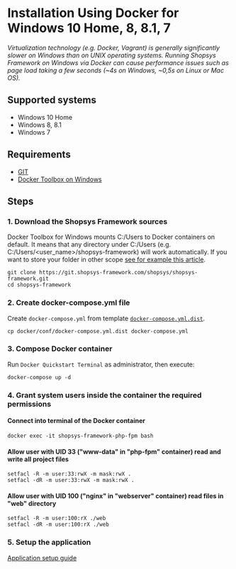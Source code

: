 # Installation Using Docker for Windows 10 Home, 8, 8.1, 7
*Virtualization technology (e.g. Docker, Vagrant) is generally significantly slower on Windows than on UNIX operating systems. Running Shopsys Framework on Windows via Docker can cause performance issues such as page load taking a few seconds (~4s on Windows, ~0,5s on Linux or Mac OS).*

## Supported systems
- Windows 10 Home
- Windows 8, 8.1
- Windows 7 

## Requirements
* [GIT](https://git-scm.com/book/en/v2/Getting-Started-Installing-Git)
* [Docker Toolbox on Windows](https://docs.docker.com/toolbox/toolbox_install_windows/)

## Steps

### 1. Download the Shopsys Framework sources
Docker Toolbox for Windows mounts C:/Users to Docker containers on default. 
It means that any directory under C:/Users (e.g. C:/Users/<user_name>/shopsys-framework) will work automatically.
If you want to store your folder in other scope [see for example this article](https://gist.github.com/matthiasg/76dd03926d095db08745).

```
git clone https://git.shopsys-framework.com/shopsys/shopsys-framework.git
cd shopsys-framework
```

### 2. Create docker-compose.yml file
Create `docker-compose.yml` from template [`docker-compose.yml.dist`](../../../docker/conf/docker-compose.yml.dist).

```
cp docker/conf/docker-compose.yml.dist docker-compose.yml
```

### 3. Compose Docker container
Run `Docker Quickstart Terminal` as administrator, then execute:
```
docker-compose up -d
```

### 4. Grant system users inside the container the required permissions
#### Connect into terminal of the Docker container
```
docker exec -it shopsys-framework-php-fpm bash
```

#### Allow user with UID 33 ("www-data" in "php-fpm" container) read and write all project files
```
setfacl -R -m user:33:rwX -m mask:rwX .
setfacl -dR -m user:33:rwX -m mask:rwX .
```

#### Allow user with UID 100 ("nginx" in "webserver" container) read files in "web" directory
```
setfacl -R -m user:100:rX ./web
setfacl -dR -m user:100:rX ./web
```
### 5. Setup the application
[Application setup guide](installation-using-docker-application-setup.md)

